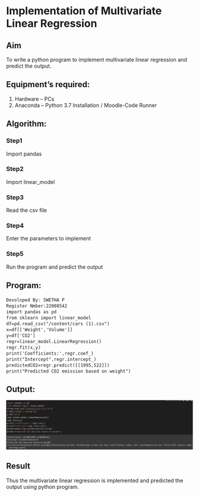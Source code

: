 # Implementation of Multivariate Linear Regression
## Aim
To write a python program to implement multivariate linear regression and predict the output.
## Equipment’s required:
1.	Hardware – PCs
2.	Anaconda – Python 3.7 Installation / Moodle-Code Runner
## Algorithm:
### Step1
Import pandas

### Step2
Import linear_model

### Step3
Read the csv file

### Step4
Enter the parameters to implement

### Step5
Run the program and predict the output

## Program:
```
Devoloped By: SWETHA P
Register Nmber:22008542
import pandas as pd
from sklearn import linear_model
df=pd.read_csv("/content/cars (1).csv")
x=df[['Weight','Volume']]
y=df['CO2']
regr=linear_model.LinearRegression()
regr.fit(x,y)
print('Coefficients:',regr.coef_)
print("Intercept",regr.intercept_)
predictedCO2=regr.predict([[1995,522]])
print("Predicted CO2 emission based on weight")
```
## Output:
![IMG](./OUT3.jpg)

## Result
Thus the multivariate linear regression is implemented and predicted the output using python program.
